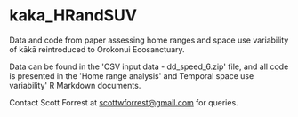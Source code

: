 # kaka_HRandSUV
Data and code from paper assessing home ranges and space use variability of kākā reintroduced to Orokonui Ecosanctuary.

Data can be found in the 'CSV input data - dd_speed_6.zip' file, and all code is presented in the 'Home range analysis' and Temporal space use variability' R Markdown documents.

Contact Scott Forrest at scottwforrest@gmail.com for queries.
